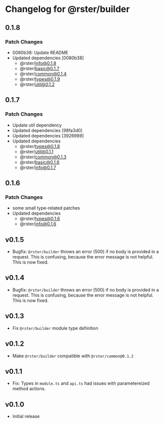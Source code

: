 # Changelog for @rster/builder

## 0.1.8

### Patch Changes

- 0080b38: Update README
- Updated dependencies [0080b38]
  - @rster/info@0.1.8
  - @rster/basic@0.1.7
  - @rster/common@0.1.4
  - @rster/types@0.1.9
  - @rster/util@0.1.2

## 0.1.7

### Patch Changes

- Update util dependency
- Updated dependencies [98fa3d0]
- Updated dependencies [3926989]
- Updated dependencies
  - @rster/types@0.1.8
  - @rster/util@0.1.1
  - @rster/common@0.1.3
  - @rster/basic@0.1.6
  - @rster/info@0.1.7

## 0.1.6

### Patch Changes

- some small type-related patches
- Updated dependencies
  - @rster/types@0.1.6
  - @rster/info@0.1.6

## v0.1.5

- Bugfix: `@rster/builder` throws an error (500) if no body is provided in a request. This is confusing, because the error message is not helpful. This is now fixed.

## v0.1.4

- Bugfix: `@rster/builder` throws an error (500) if no body is provided in a request. This is confusing, because the error message is not helpful. This is now fixed.

## v0.1.3

- Fix `@rster/builder` module type definition

## v0.1.2

- Make `@rster/builder` compatible with `@rster/common@0.1.2`

## v0.1.1

- Fix: Types in `module.ts` and `api.ts` had issues with parametereized method actions.

## v0.1.0

- Initial release
